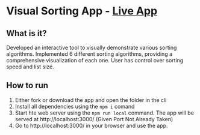 # Visual Sorting App - [Live App](https://visual-sorting-app.netlify.app/)

## What is it?

Developed an interactive tool to visually demonstrate various sorting algorithms. Implemented 6 different sorting algorithms, providing a comprehensive visualization of each one. User has control over sorting speed and list size.

## How to run

1. Either fork or download the app and open the folder in the cli
2. Install all dependencies using the `npm i` comand
3. Start hte web server using the `npm run local` command. The app will be served at http://localhost:3000/ (Given Port Not Already Taken)
4. Go to http://localhost:3000/ in your browser and use the app.
